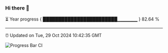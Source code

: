 ### Hi there 👋

⏳ Year progress { ████████████████████████▁▁▁▁▁▁ } 82.64 %

---

⏰ Updated on Tue, 29 Oct 2024 10:42:35 GMT

![Progress Bar CI](https://github.com/IshwaranRudhara/GIT-ACTION/workflows/Progress%20Bar%20CI/badge.svg)
